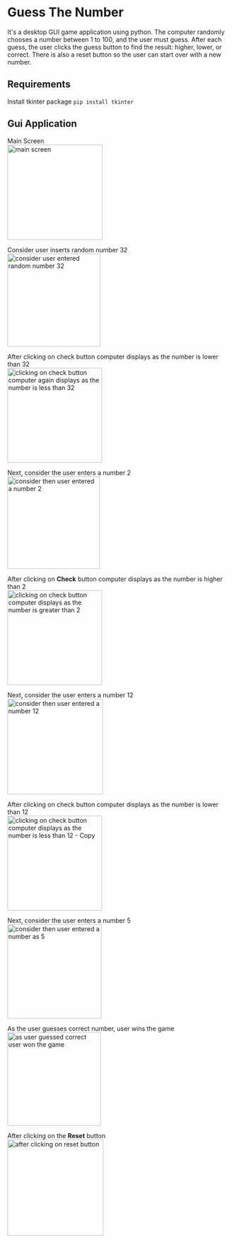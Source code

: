 # Guess The Number
It's a desktop GUI game application using python. The computer randomly chooses a number between 1 to 100, and the user must guess. After each guess, the user clicks the guess button to find the result: higher, lower, or correct. There is also a reset button so the user can start over with a new number.

## Requirements 
Install tkinter package
`pip install tkinter`

## Gui Application
Main Screen  
<img width="215" alt="main screen" src="https://user-images.githubusercontent.com/67758900/111066101-58f7a780-84e3-11eb-8386-53393dbaaebb.PNG">

Consider user inserts random number 32  
<img width="210" alt="consider user entered random number 32" src="https://user-images.githubusercontent.com/67758900/111066113-5f861f00-84e3-11eb-8c5e-db9c4e855fa4.PNG">

After clicking on check button computer displays as the number is lower than 32  
<img width="214" alt="clicking on check button computer again displays as the number is less than 32" src="https://user-images.githubusercontent.com/67758900/111066116-63b23c80-84e3-11eb-91d6-1eb7610ad624.PNG">

Next, consider the user enters a number 2  
<img width="209" alt="consider then user entered a number 2" src="https://user-images.githubusercontent.com/67758900/111066127-6f9dfe80-84e3-11eb-8c60-f96a80a9d7fe.PNG">

After clicking on **Check** button computer displays as the number is higher than 2  
<img width="214" alt="clicking on check button computer displays as the number is greater than 2" src="https://user-images.githubusercontent.com/67758900/111066170-9f4d0680-84e3-11eb-9fe4-f92697bce337.PNG">

Next, consider the user enters a number 12  
<img width="216" alt="consider then user entered a number 12" src="https://user-images.githubusercontent.com/67758900/111066179-a83dd800-84e3-11eb-8d45-3445ea69df3a.PNG">

After clicking on check button computer displays as the number is lower than 12  
<img width="214" alt="clicking on check button computer displays as the number is less than 12 - Copy" src="https://user-images.githubusercontent.com/67758900/111066184-aecc4f80-84e3-11eb-992b-0c461b8c8b44.PNG">

Next, consider the user enters a number 5  
<img width="213" alt="consider then user entered a number as 5" src="https://user-images.githubusercontent.com/67758900/111066196-b4c23080-84e3-11eb-9dc3-d35a2105b437.PNG">

As the user guesses correct number, user wins the game  
<img width="211" alt="as user guessed correct user won the game" src="https://user-images.githubusercontent.com/67758900/111066205-bab81180-84e3-11eb-8faa-ff92bd8a140c.PNG">

After clicking on the **Reset** button  
<img width="217" alt="after clicking on reset button" src="https://user-images.githubusercontent.com/67758900/111066211-c4da1000-84e3-11eb-9bb6-6ff83937e95a.PNG">

